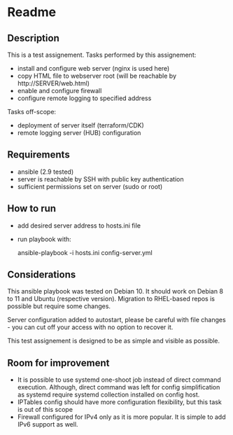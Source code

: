 # Readme

## Description

This is a test assignement. Tasks performed by this assignement:
- install and configure web server (nginx is used here)
- copy HTML file to webserver root (will be reachable by http://SERVER/web.html)
- enable and configure firewall
- configure remote logging to specified address

Tasks off-scope:
- deployment of server itself (terraform/CDK)
- remote logging server (HUB) configuration

## Requirements

- ansible (2.9 tested)
- server is reachable by SSH with public key authentication
- sufficient permissions set on server (sudo or root)

## How to run

- add desired server address to hosts.ini file 
- run playbook with: 

    ansible-playbook -i hosts.ini config-server.yml

## Considerations

This ansible playbook was tested on Debian 10. It should work on Debian 8 to 11 and Ubuntu (respective version). Migration to RHEL-based repos is possible but require some changes.

Server configuration added to autostart, please be careful with file changes - you can cut off your access with no option to recover it.

This test assignement is designed to be as simple and visible as possible.

## Room for improvement

- It is possible to use systemd one-shoot job instead of direct command execution. Although, direct command was left for config simplification as systemd require systemd collection installed on config host.
- IPTables config should have more configuration flexibility, but this task is out of this scope
- Firewall configured for IPv4 only as it is more popular. It is simple to add IPv6 support as well.
